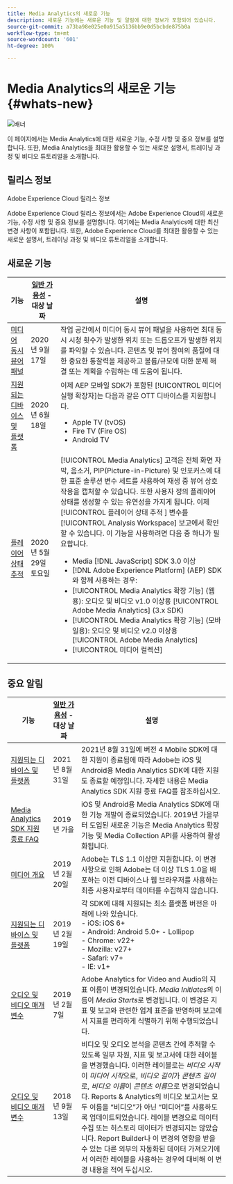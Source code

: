 ```yaml
---
title: Media Analytics의 새로운 기능
description: 새로운 기능에는 새로운 기능 및 알림에 대한 정보가 포함되어 있습니다.
source-git-commit: a73ba98e025e0a915a5136bb9e0d5bcbde875b0a
workflow-type: tm+mt
source-wordcount: '601'
ht-degree: 100%

---
```



# Media Analytics의 새로운 기능{#whats-new}

![배너](assets/media_analytics_banner.png)


이 페이지에서는 Media Analytics에 대한 새로운 기능, 수정 사항 및 중요 정보를 설명합니다. 또한, Media Analytics을 최대한 활용할 수 있는 새로운 설명서, 트레이닝 과정 및 비디오 튜토리얼을 소개합니다.


## 릴리스 정보

Adobe Experience Cloud 릴리스 정보

Adobe Experience Cloud 릴리스 정보에서는 Adobe Experience Cloud의 새로운 기능, 수정 사항 및 중요 정보를 설명합니다. 여기에는 Media Analytics에 대한 최신 변경 사항이 포함됩니다. 또한, Adobe Experience Cloud를 최대한 활용할 수 있는 새로운 설명서, 트레이닝 과정 및 비디오 튜토리얼을 소개합니다.

## 새로운 기능

| 기능 | [일반 가용성](https://experienceleague.adobe.com/docs/analytics/landing/an-releases.html?lang=ko) - 대상 날짜 | 설명 |
| ----------- | ---------- | ---------- |
| [미디어 동시 뷰어 패널](media-reports/media-workspace-panels/media-concurrent-viewers.md) | 2020년 9월 17일 | 작업 공간에서 미디어 동시 뷰어 패널을 사용하면 최대 동시 시청 횟수가 발생한 위치 또는 드롭오프가 발생한 위치를 파악할 수 있습니다. 콘텐츠 및 뷰어 참여의 품질에 대한 중요한 통찰력을 제공하고 볼륨/규모에 대한 문제 해결 또는 계획을 수립하는 데 도움이 됩니다. |
| [지원되는 디바이스 및 플랫폼](../getting-started/supported-devices.md) | 2020년 6월 18일 | 이제 AEP 모바일 SDK가 포함된 [!UICONTROL 미디어 실행 확장자]는 다음과 같은 OTT 디바이스를 지원합니다.<ul><li>Apple TV (tvOS)</li><li>Fire TV (Fire OS)</li><li>Android TV</li></ul> |
| [플레이어 상태 추적](https://experienceleague.adobe.com/docs/media-analytics/using/player-state-tracking/player-state-overview.html?lang=ko) | 2020년 5월 29일 토요일 | [!UICONTROL Media Analytics] 고객은 전체 화면 자막, 음소거, PIP(Picture-in-Picture) 및 인포커스에 대한 표준 솔루션 변수 세트를 사용하여 재생 중 뷰어 상호 작용을 캡처할 수 있습니다. 또한 사용자 정의 플레이어 상태를 생성할 수 있는 유연성을 가지게 됩니다. 이제 [!UICONTROL 플레이어 상태 추적 ] 변수를 [!UICONTROL Analysis Workspace] 보고에서 확인할 수 있습니다. 이 기능을 사용하려면 다음 중 하나가 필요합니다. <ul><li>Media [!DNL JavaScript] SDK 3.0 이상</li><li>[!DNL Adobe Experience Platform] (AEP) SDK와 함께 사용하는 경우:</li><li>[!UICONTROL Media Analytics 확장 기능] (웹용): 오디오 및 비디오 v1.0 이상용 [!UICONTROL Adobe Media Analytics] (3.x SDK)</li><li>[!UICONTROL Media Analytics 확장 기능] (모바일용): 오디오 및 비디오 v2.0 이상용 [!UICONTROL Adobe Media Analytics]</li><li>[!UICONTROL 미디어 컬렉션]</li></ul> |


## 중요 알림

| 기능 | [일반 가용성](https://experienceleague.adobe.com/docs/analytics/landing/an-releases.html?lang=ko) - 대상 날짜 | 설명 |
| ----------- | ---------- | ---------- |
| [지원되는 디바이스 및 플랫폼](../getting-started/supported-devices.md) | 2021년 8월 31일 | 2021년 8월 31일에 버전 4 Mobile SDK에 대한 지원이 종료됨에 따라 Adobe는 iOS 및 Android용 Media Analytics SDK에 대한 지원도 종료할 예정입니다. 자세한 내용은 Media Analytics SDK 지원 종료 FAQ를 참조하십시오. |
| [Media Analytics SDK 지원 종료 FAQ](sdk-implement/end-of-support-faqs.md) | 2019년 가을 | iOS 및 Android용 Media Analytics SDK에 대한 기능 개발이 종료되었습니다.  2019년 가을부터 도입된 새로운 기능은 Media Analytics 확장 기능 및 Media Collection API를 사용하여 활성화됩니다. |
| [미디어 개요](media-overview.md) | 2019년 2월 20일 | Adobe는 TLS 1.1 이상만 지원합니다. 이 변경 사항으로 인해 Adobe는 더 이상 TLS 1.0을 배포하는 이전 디바이스나 웹 브라우저를 사용하는 최종 사용자로부터 데이터를 수집하지 않습니다. |
| [지원되는 디바이스 및 플랫폼](../getting-started/supported-devices.md) | 2019년 2월 19일 | 각 SDK에 대해 지원되는 최소 플랫폼 버전은 아래에 나와 있습니다. <br>- iOS: iOS 6+ <br>- Android: Android 5.0+ - Lollipop <br>- Chrome: v22+<br>- Mozilla: v27+<br>- Safari: v7+<br>- IE: v1+ |
| [오디오 및 비디오 매개 변수](metrics-and-metadata/audio-video-parameters.md) | 2019년 2월 7일 | Adobe Analytics for Video and Audio의 지표 이름이 변경되었습니다. <i>Media Initiates</i>의 이름이 <i>Media Starts</i>로 변경됩니다. 이 변경은 지표 및 보고와 관련한 업계 표준을 반영하며 보고에서 지표를 편리하게 식별하기 위해 수행되었습니다. |
| [오디오 및 비디오 매개 변수](metrics-and-metadata/audio-video-parameters.md) | 2018년 9월 13일 | 비디오 및 오디오 분석을 콘텐츠 간에 추적할 수 있도록 일부 차원, 지표 및 보고서에 대한 레이블을 변경했습니다. 이러한 레이블로는 *비디오 시작*&#x200B;이 *미디어 시작*&#x200B;으로, *비디오 길이*&#x200B;가 *콘텐츠 길이*&#x200B;로, *비디오 이름*&#x200B;이 *콘텐츠 이름*&#x200B;으로 변경되었습니다. Reports &amp; Analytics의 비디오 보고서는 모두 이름을 “비디오”가 아닌 “미디어”를 사용하도록 업데이트되었습니다. 레이블 변경으로 데이터 수집 또는 히스토리 데이터가 변경되지는 않았습니다. Report Builder나 이 변경의 영향을 받을 수 있는 다른 외부의 자동화된 데이터 가져오기에서 이러한 레이블을 사용하는 경우에 대비해 이 변경 내용을 적어 두십시오. |




<!-- | title | date | description | -->
